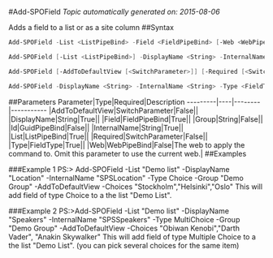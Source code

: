 #Add-SPOField
*Topic automatically generated on: 2015-08-06*

Adds a field to a list or as a site column
##Syntax
```powershell
Add-SPOField -List <ListPipeBind> -Field <FieldPipeBind> [-Web <WebPipeBind>]
```


```powershell
Add-SPOField [-List <ListPipeBind>] -DisplayName <String> -InternalName <String> -Type <FieldType> [-Id <GuidPipeBind>] [-AddToDefaultView [<SwitchParameter>]] [-Required [<SwitchParameter>]] [-Group <String>] [-Web <WebPipeBind>]
```


```powershell
Add-SPOField [-AddToDefaultView [<SwitchParameter>]] [-Required [<SwitchParameter>]] [-Group <String>] [-Web <WebPipeBind>]
```


```powershell
Add-SPOField -DisplayName <String> -InternalName <String> -Type <FieldType> [-Id <GuidPipeBind>] [-Web <WebPipeBind>]
```


##Parameters
Parameter|Type|Required|Description
---------|----|--------|-----------
|AddToDefaultView|SwitchParameter|False||
|DisplayName|String|True||
|Field|FieldPipeBind|True||
|Group|String|False||
|Id|GuidPipeBind|False||
|InternalName|String|True||
|List|ListPipeBind|True||
|Required|SwitchParameter|False||
|Type|FieldType|True||
|Web|WebPipeBind|False|The web to apply the command to. Omit this parameter to use the current web.|
##Examples

###Example 1
    PS:> Add-SPOField -List "Demo list" -DisplayName "Location" -InternalName "SPSLocation" -Type Choice -Group "Demo Group" -AddToDefaultView -Choices "Stockholm","Helsinki","Oslo"
This will add field of type Choice to a the list "Demo List".

###Example 2
    PS:>Add-SPOField -List "Demo list" -DisplayName "Speakers" -InternalName "SPSSpeakers" -Type MultiChoice -Group "Demo Group" -AddToDefaultView -Choices "Obiwan Kenobi","Darth Vader", "Anakin Skywalker"
This will add field of type Multiple Choice to a the list "Demo List". (you can pick several choices for the same item)
<!-- Ref: D6F4CA632CF71363438BD82423CAD561 -->